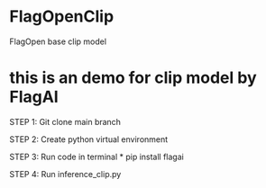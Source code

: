 # FlagOpenClip
FlagOpen base clip model
# this is an demo for clip model by FlagAI

STEP 1:
  Git clone main branch

STEP 2:
  Create python virtual environment

STEP 3:
  Run code in terminal
    * pip install flagai

STEP 4:
  Run inference_clip.py
  
  
